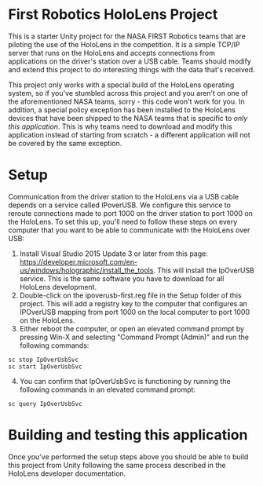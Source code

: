 # First Robotics HoloLens Project
This is a starter Unity project for the NASA FIRST Robotics teams that are piloting the use of the HoloLens in the competition.  It is a simple TCP/IP server that runs on the HoloLens and accepts connections from applications on the driver's station over a USB cable.  Teams should modify and extend this project to do interesting things with the data that's received.

This project only works with a special build of the HoloLens operating system, so if you've stumbled across this project and you aren't on one of the aforementioned NASA teams, sorry - this code won't work for you.  In addition, a special policy exception has been installed to the HoloLens devices that have been shipped to the NASA teams that is specific to _only this application_.  This is why teams need to download and modify this application instead of starting from scratch - a different application will not be covered by the same exception.

# Setup
Communication from the driver station to the HoloLens via a USB cable depends on a service called IPoverUSB.  We configure this service to reroute connections made to port 1000 on the driver station to port 1000 on the HoloLens.  To set this up, you'll need to follow these steps on every computer that you want to be able to communicate with the HoloLens over USB:

1. Install Visual Studio 2015 Update 3 or later from this page: https://developer.microsoft.com/en-us/windows/holographic/install_the_tools.  This will install the IpOverUSB service.  This is the same software you have to download for all HoloLens development.
2. Double-click on the ipoverusb-first.reg file in the Setup folder of this project.  This will add a registry key to the computer that configures an IPOverUSB mapping from port 1000 on the local computer to port 1000 on the HoloLens.
3. Either reboot the computer, or open an elevated command prompt by pressing Win-X and selecting "Command Prompt (Admin)" and run the following commands:
~~~
sc stop IpOverUsbSvc
sc start IpOverUsbSvc
~~~
4. You can confirm that IpOverUsbSvc is functioning by running the following commands in an elevated command prompt:
~~~
sc query IpOverUsbSvc
~~~

# Building and testing this application

Once you've performed the setup steps above you should be able to build this project from Unity following the same process described in the HoloLens developer documentation.  

